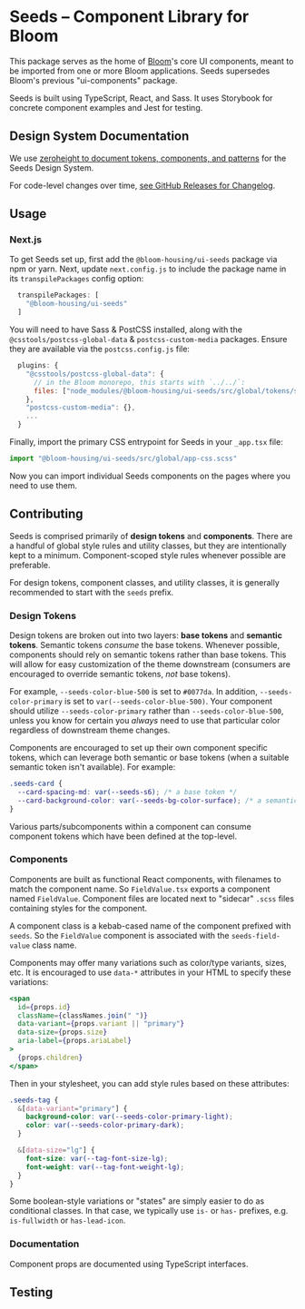 # Seeds – Component Library for Bloom

This package serves as the home of [Bloom](https://www.exygy.com/housing)'s core UI components, meant to be imported from one or more Bloom applications. Seeds supersedes Bloom's previous "ui-components" package.

Seeds is built using TypeScript, React, and Sass. It uses Storybook for concrete component examples and Jest for testing.

## Design System Documentation

We use [zeroheight to document tokens, components, and patterns](https://zeroheight.com/5e69dd4e1/p/938cb5-seeds-design-system) for the Seeds Design System.

For code-level changes over time, [see GitHub Releases for Changelog](https://github.com/bloom-housing/ui-seeds/releases).

## Usage

### Next.js

To get Seeds set up, first add the `@bloom-housing/ui-seeds` package via npm or yarn. Next, update `next.config.js` to include the package name in its `transpilePackages` config option:

```js
  transpilePackages: [
    "@bloom-housing/ui-seeds"
  ]
```

You will need to have Sass & PostCSS installed, along with the `@csstools/postcss-global-data` & `postcss-custom-media` packages. Ensure they are available via the `postcss.config.js` file:

```js
  plugins: {
    "@csstools/postcss-global-data": {
      // in the Bloom monorepo, this starts with `../../`:
      files: ["node_modules/@bloom-housing/ui-seeds/src/global/tokens/screens.scss"],
    },
    "postcss-custom-media": {},
    ...
  }
```

Finally, import the primary CSS entrypoint for Seeds in your `_app.tsx` file:

```js
import "@bloom-housing/ui-seeds/src/global/app-css.scss"
```

Now you can import individual Seeds components on the pages where you need to use them.

## Contributing

Seeds is comprised primarily of **design tokens** and **components**. There are a handful of global style rules and utility classes, but they are intentionally kept to a minimum. Component-scoped style rules whenever possible are preferable.

For design tokens, component classes, and utility classes, it is generally recommended to start with the `seeds` prefix.

### Design Tokens

Design tokens are broken out into two layers: **base tokens** and **semantic tokens**. Semantic tokens _consume_ the base tokens. Whenever possible, components should rely on semantic tokens rather than base tokens. This will allow for easy customization of the theme downstream (consumers are encouraged to override semantic tokens, _not_ base tokens).

For example, `--seeds-color-blue-500` is set to `#0077da`. In addition, `--seeds-color-primary` is set to `var(--seeds-color-blue-500)`. Your component should utilize `--seeds-color-primary` rather than `--seeds-color-blue-500`, unless you know for certain you _always_ need to use that particular color regardless of downstream theme changes.

Components are encouraged to set up their own component specific tokens, which can leverage both semantic or base tokens (when a suitable semantic token isn't available). For example:

```css
.seeds-card {
  --card-spacing-md: var(--seeds-s6); /* a base token */
  --card-background-color: var(--seeds-bg-color-surface); /* a semantic token */
}
```

Various parts/subcomponents within a component can consume component tokens which have been defined at the top-level.

### Components

Components are built as functional React components, with filenames to match the component name. So `FieldValue.tsx` exports a component named `FieldValue`. Component files are located next to "sidecar" `.scss` files containing styles for the component.

A component class is a kebab-cased name of the component prefixed with `seeds`. So the `FieldValue` component is associated with the `seeds-field-value` class name.

Components may offer many variations such as color/type variants, sizes, etc. It is encouraged to use `data-*` attributes in your HTML to specify these variations:

```jsx
<span
  id={props.id}
  className={classNames.join(" ")}
  data-variant={props.variant || "primary"}
  data-size={props.size}
  aria-label={props.ariaLabel}
>
  {props.children}
</span>
```

Then in your stylesheet, you can add style rules based on these attributes:

```css
.seeds-tag {
  &[data-variant="primary"] {
    background-color: var(--seeds-color-primary-light);
    color: var(--seeds-color-primary-dark);
  }

  &[data-size="lg"] {
    font-size: var(--tag-font-size-lg);
    font-weight: var(--tag-font-weight-lg);
  }
}
```

Some boolean-style variations or "states" are simply easier to do as conditional classes. In that case, we typically use `is-` or `has-` prefixes, e.g. `is-fullwidth` or `has-lead-icon`.

### Documentation

Component props are documented using TypeScript interfaces.

## Testing


